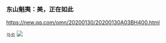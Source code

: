 ### 东山魁夷：美，正在如此
https://new.qq.com/omn/20200130/20200130A03BH400.html

`马云`
<img src="https://inews.gtimg.com/newsapp_bt/0/11267964561/">
